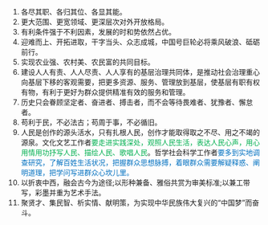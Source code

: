 1. 各尽其职、各归其位、各显其能。
2. 更大范围、更宽领域、更深层次对外开放格局。
3. 有利条件强于不利因素，发展的时和势依然占优。
4. 迎难而上、开拓进取，干字当头、众志成城，中国号巨轮必将乘风破浪、砥砺前行。
5. 实现农业强、农村美、农民富的共同目标。
6. 建设人人有责、人人尽责、人人享有的基层治理共同体，是推动社会治理重心向基层下移的客观需要，把更多资源、服务、管理放到基层，使基层有职有权有物，有利于更好为群众提供精准有效的服务和管理。
7. 历史只会眷顾坚定者、奋进者、搏击者，而不会等待畏难者、犹豫者、懈怠者。
8. 苟利于民，不必法古；苟周于事，不必循旧。
9. 人民是创作的源头活水，只有扎根人民，创作才能取得取之不尽、用之不竭的源泉。文化文艺工作者<font color="#00b050">要走进实践深处，观照人民生活，表达人民心声，用心用情用功抒写人民、描绘人民、歌唱人民</font>。哲学社会科学工作者<font color="#0070c0">要多到实地调查研究，了解百姓生活状况，把握群众思想脉搏，着眼群众需要解疑释惑、阐明道理，把学问写进群众心坎儿里。</font>
10. 以折衷中西，融会古今为途径;以形种兼备、雅俗共赏为审美标准;以兼工带写，彩墨并重为艺术手法。
11. 聚贤才、集民智、析实情、献明策，为实现中华民族伟大复兴的“中国梦”而奋斗。
